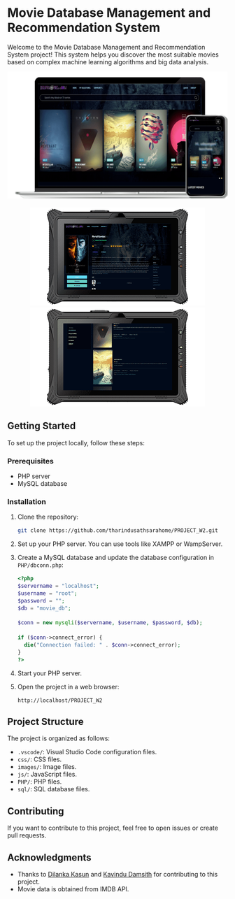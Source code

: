 # Movie Database Management and Recommendation System

Welcome to the Movie Database Management and Recommendation System project! This system helps you discover the most suitable movies based on complex machine learning algorithms and big data analysis.

<div align="center">
  <img src="https://raw.githubusercontent.com/tharindusathsarahome/tharindusathsarahome/main/Project_W2/main.png" alt="Project Screenshot" width="800">
</div>

<br>

<div align="center">
  <img src="https://raw.githubusercontent.com/tharindusathsarahome/tharindusathsarahome/main/Project_W2/slide1.png" alt="Slide 1" width="400">
  <img src="https://raw.githubusercontent.com/tharindusathsarahome/tharindusathsarahome/main/Project_W2/slide2.png" alt="Slide 2" width="400">
</div>

## Getting Started

To set up the project locally, follow these steps:

### Prerequisites

- PHP server
- MySQL database

### Installation

1. Clone the repository:

    ```bash
    git clone https://github.com/tharindusathsarahome/PROJECT_W2.git
    ```

2. Set up your PHP server. You can use tools like XAMPP or WampServer.

3. Create a MySQL database and update the database configuration in `PHP/dbconn.php`:

    ```php
    <?php
    $servername = "localhost";
    $username = "root";
    $password = "";
    $db = "movie_db";

    $conn = new mysqli($servername, $username, $password, $db);

    if ($conn->connect_error) {
      die("Connection failed: " . $conn->connect_error);
    }
    ?>
    ```

4. Start your PHP server.

5. Open the project in a web browser:

    ```
    http://localhost/PROJECT_W2
    ```

## Project Structure

The project is organized as follows:

- `.vscode/`: Visual Studio Code configuration files.
- `css/`: CSS files.
- `images/`: Image files.
- `js/`: JavaScript files.
- `PHP/`: PHP files.
- `sql/`: SQL database files.

## Contributing

If you want to contribute to this project, feel free to open issues or create pull requests.

## Acknowledgments

- Thanks to [Dilanka Kasun](https://github.com/DilankaKasun) and [Kavindu Damsith](https://github.com/kavindu-damsith) for contributing to this project.
- Movie data is obtained from IMDB API.
